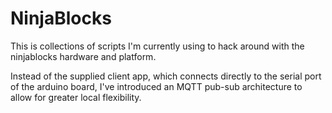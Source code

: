 # NinjaBlocks

This is collections of scripts I'm currently using to hack around with the ninjablocks hardware and platform.

Instead of the supplied client app, which connects directly to the serial port of the arduino board, I've introduced an MQTT pub-sub architecture to allow for greater local flexibility.
